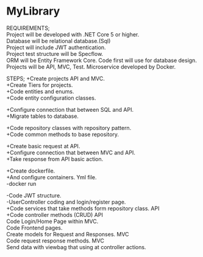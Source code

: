 # MyLibrary
  REQUIREMENTS;                                                                                                                
 Project will be developed with .NET Core 5 or higher.                                                                       
 Database will be relational database.(Sql)                                                                                  
 Project will include JWT authentication.                                                                                     
 Project test structure will be Specflow.                                                                                     
 ORM will be Entity Framework Core. Code first will use for database design.                                                  
 Projects will be API, MVC, Test. Microservice developed by Docker.                                                           

   STEPS;
 +Create projects API and MVC.        
 +Create Tiers for projects.          
 +Code entities and enums.              
 +Code entity configuration classes.         
                                                           
 +Configure connection that between SQL and API.                    
 +Migrate tables to database.                              
                                                               
 +Code repository classes with repository pattern.            
 +Code common methods to base repository.                        
                                                                     
 +Create basic request at API.                                     
 +Configure connection that between MVC and API.                
 +Take response from API basic action.                           
                                                                                                                              
 +Create dockerfile.                                                                                                          
 +And configure containers. Yml file.                                                                                             
 -docker run
                                                                                                                           
 -Code JWT structure.                                                                                                          
 -UserController coding and login/register page.                                                                                
 +Code services that take methods form repository class. API                              
 +Code controller methods (CRUD) API                                      
 Code Login/Home Page within MVC.                                         
 Code Frontend pages.                                               
 Create models for Request and Responses.  MVC                               
 Code request response methods.   MVC                                      
 Send data with viewbag that using at controller actions.                                                              